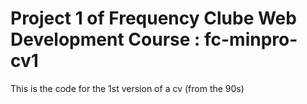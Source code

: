 # Project 1 of Frequency Clube Web Development Course : fc-minpro-cv1
This is the code for the 1st version of a cv (from the 90s)
